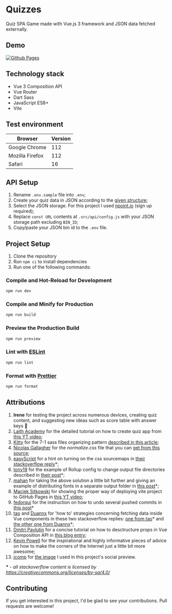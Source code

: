 # Quizzes

Quiz SPA Game made with Vue.js 3 framework and JSON data fetched externally.

## Demo

[![Github Pages](https://img.shields.io/badge/github%20pages-121013?style=flat&logo=github&logoColor=white)](https://eimwe.github.io/quizzes/)

## Technology stack

- Vue 3 Composition API
- Vue Router
- Dart Sass
- JavaScript ES8+
- Vite

## Test environment

| Browser         | Version |
| --------------- | ------- |
| Google Chrome   | 112     |
| Mozilla Firefox | 112     |
| Safari          | 16      |

## API Setup

1. Rename `.env.sample` file into `.env`;
2. Create your quiz data in JSON according to the [given structure](https://api.npoint.io/83ef935a4e807fa235ec);
3. Select the JSON storage. For this project I used [npoint.io](https://www.npoint.io/) (sign up required);
4. Replace `const URL` contents at `.src/api/config.js` with your JSON storage path excluding `BIN_ID`;
5. Copy/paste your JSON bin id to the `.env` file.

## Project Setup

1. Clone the repository
2. Run `npm ci` to install dependencies
3. Run one of the following commands:

### Compile and Hot-Reload for Development

```sh
npm run dev
```

### Compile and Minify for Production

```sh
npm run build
```

### Preview the Production Build

```sh
npm run preview
```

### Lint with [ESLint](https://eslint.org/)

```sh
npm run lint
```

### Format with [Prettier](https://prettier.io/)

```sh
npm run format
```

## Attributions

1. **Irene** for testing the project across numerous devices, creating quiz content, and suggesting new ideas such as score table with answer keys 💜
2. [Laith Academy](https://www.youtube.com/@laithacademy) for the detailed tutorial on how to create quiz app from [this YT video](https://youtu.be/I_xLMmNeLDY);
3. [Kitty](https://kittygiraudel.com/) for the 7-1 sass files organizing pattern [described in this article](https://sass-guidelin.es/#architecture);
4. [Nicolas Gallagher](https://nicolasgallagher.com/) for the _normalize.css_ file that you can [get from this source](https://necolas.github.io/normalize.css/);
5. [easyScript](https://stackoverflow.com/users/2390645/easyscript) for a hint on turning on the css sourcemaps in [their stackoverflow reply](https://stackoverflow.com/a/73648558)\*;
6. [tony19](https://stackoverflow.com/users/6277151/tony19) for the example of Rollup config to change output file directories described in [their post](https://stackoverflow.com/a/71190586)\*;
7. [mahan](https://stackoverflow.com/users/8292178/mahan) for taking the above solution a little bit further and giving an example of distributing fonts in a separate output folder in [this post](https://stackoverflow.com/a/72024201)\*;
8. [Maciek Sitkowski](https://www.youtube.com/@macieksitkowski) for showing the proper way of deploying vite project to GitHub Pages in [this YT video](https://youtu.be/MKw-IriprJY);
9. [fedorqui](https://stackoverflow.com/users/1983854/fedorqui) for the instruction on how to undo several pushed commits in [this post](https://stackoverflow.com/a/36177806)\*
10. [tao](https://stackoverflow.com/users/1891677/tao) and [Duannx](https://stackoverflow.com/users/4254681/duannx) for 'how to' strategies concerning fetching data inside Vue components in these two stackoverflow replies: [one from tao](https://stackoverflow.com/a/65753437)\* and [the other one from Duannx](https://stackoverflow.com/a/73485601)\*;
11. [Dmitri Pavlutin](https://dmitripavlutin.com/about-me/) for a concise tutorial on how to desctructure props in Vue Composition API in [this blog entry](https://dmitripavlutin.com/props-destructure-vue-composition/);
12. [Kevin Powell](https://www.kevinpowell.co/) for the inspirational and highly informative pieces of advice on how to make the corners of the Internet just a little bit more awesome;
13. [jcomp](https://www.freepik.com/author/jcomp) for [the image](https://www.freepik.com/free-vector/thoughtful-woman-with-laptop-looking-big-question-mark_13330330.htm#&position=2&from_view=author) I used in this project's social preview.

**\*** - _all stackoverflow content is licensed by https://creativecommons.org/licenses/by-sa/4.0/_

## Contributing

If you get interested in this project, I'd be glad to see your contributions. Pull requests are welcome!
